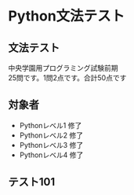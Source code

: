 # Python文法テスト

## 文法テスト
中央学園用プログラミング試験前期  
25問です。1問2点です。合計50点です  

## 対象者
* Pythonレベル1 修了
* Pythonレベル2 修了
* Pythonレベル3 修了
* Pythonレベル4 修了

## テスト101
